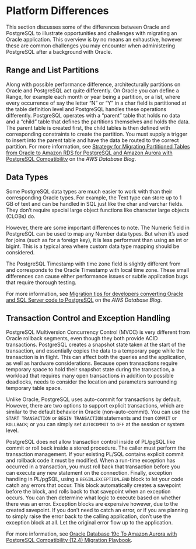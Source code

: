 # Platform Differences<a name="chap-oracle-postgresql.platform-differences"></a>

This section discusses some of the differences between Oracle and PostgreSQL to illustrate opportunities and challenges with migrating an Oracle application\. This overview is by no means an exhaustive, however these are common challenges you may encounter when administering PostgreSQL after a background with Oracle\.

## Range and List Partitions<a name="chap-oracle-postgresql.platform-differences.range"></a>

Along with possible performance difference, architecturally partitions on Oracle and PostgreSQL act quite differently\. On Oracle you can define a Range, for example each month or year being a partition, or a list, where every occurrence of say the letter “N” or “Y” in a char field is partitioned at the table definition level and PostgreSQL handles these operations differently\. PostgreSQL operates with a “parent” table that holds no data and a “child” table that defines the partitions themselves and holds the data\. The parent table is created first, the child tables is then defined with corresponding constraints to create the partition\. You must supply a trigger to insert into the parent table and have the data be routed to the correct partition\. For more information, see [Strategy for Migrating Partitioned Tables from Oracle to Amazon RDS for PostgreSQL and Amazon Aurora with PostgreSQL Compatibility](https://aws.amazon.com/blogs/database/strategy-for-migrating-partitioned-tables-from-oracle-to-amazon-rds-postgresql-and-amazon-aurora-postgresql/) on the *AWS Database Blog*\.

## Data Types<a name="chap-oracle-postgresql.platform-differences.data-types"></a>

Some PostgreSQL data types are much easier to work with than their corresponding Oracle types\. For example, the Text type can store up to 1 GB of text and can be handled in SQL just like the char and varchar fields\. They don’t require special large object functions like character large objects \(CLOBs\) do\.

However, there are some important differences to note\. The Numeric field in PostgreSQL can be used to map any Number data types\. But when it’s used for joins \(such as for a foreign key\), it is less performant than using an int or bigint\. This is a typical area where custom data type mapping should be considered\.

The PostgreSQL Timestamp with time zone field is slightly different from and corresponds to the Oracle Timestamp with local time zone\. These small differences can cause either performance issues or subtle application bugs that require thorough testing\.

For more information, see [Migration tips for developers converting Oracle and SQL Server code to PostgreSQL](https://aws.amazon.com/blogs/database/code-conversion-challenges-while-migrating-from-oracle-or-microsoft-sql-server-to-postgresql/) on the *AWS Database Blog*\.

## Transaction Control and Exception Handling<a name="chap-oracle-postgresql.platform-differences.transaction-control"></a>

PostgreSQL Multiversion Concurrency Control \(MVCC\) is very different from Oracle rollback segments, even though they both provide ACID transactions\. PostgreSQL creates a snapshot state taken at the start of the transaction, and essentially copies the data to a temporary page while the transaction is in flight\. This can affect both the queries and the application, as well as hardware considerations\. Because open transactions require temporary space to hold their snapshot state during the transaction, a workload that requires many open transactions in addition to possible deadlocks, needs to consider the location and parameters surrounding temporary table space\.

Unlike Oracle, PostgreSQL uses auto\-commit for transactions by default\. However, there are two options to support explicit transactions, which are similar to the default behavior in Oracle \(non\-auto\-commit\)\. You can use the `START TRANSACTION` or `BEGIN TRANSACTION` statements and then `COMMIT` or `ROLLBACK`; or you can simply set `AUTOCOMMIT` to `OFF` at the session or system level\.

PostgreSQL does not allow transaction control inside of PL/pgSQL like commit or roll back inside a stored procedure\. The caller must perform the transaction management\. If your existing PL/SQL contains explicit commit and rollback code it must be modified\. When a run\-time exception has occurred in a transaction, you must roll back that transaction before you can execute any new statement on the connection\. Finally, exception handling in PL/pgSQL, using a `BEGIN…EXCEPTION…END` block to let your code catch any errors that occur\. This block automatically creates a savepoint before the block, and rolls back to that savepoint when an exception occurs\. You can then determine what logic to execute based on whether there was an error\. Exception blocks are expensive however, due to the created savepoint\. If you don’t need to catch an error, or if you are planning to simply raise the error back to the calling application, don’t use the exception block at all\. Let the original error flow up to the application\.

For more information, see [Oracle Database 19c To Amazon Aurora with PostgreSQL Compatibility \(12\.4\) Migration Playbook](https://d1.awsstatic.com/whitepapers/Migration/oracle-database-amazon-aurora-postgresql-migration-playbook-12.4.pdf)\.